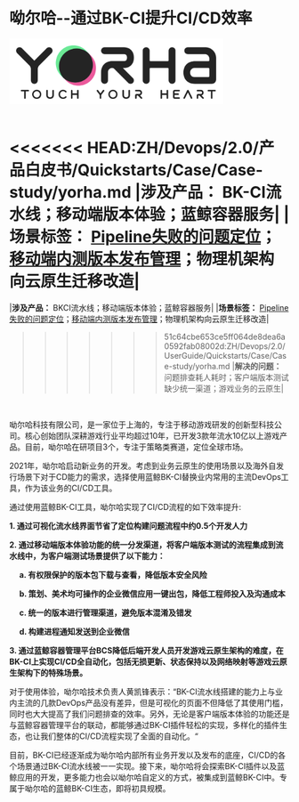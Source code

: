 # **呦尔哈--通过BK-CI提升CI/CD效率**

![](../../../assets/image-yorha-logo.png) 

||
|:-|
<<<<<<< HEAD:ZH/Devops/2.0/产品白皮书/Quickstarts/Case/Case-study/yorha.md
|**涉及产品：** BK-CI流水线；移动端版本体验；蓝鲸容器服务|
|**场景标签：** [Pipeline失败的问题定位](../../tutorials/scene/pipeline-failure-location.md)；[移动端内测版本发布管理](../../tutorials/scene/version-release-management.md)；物理机架构向云原生迁移改造|
=======
|**涉及产品：** BKCI流水线；移动端版本体验；蓝鲸容器服务|
|**场景标签：** [Pipeline失败的问题定位](../../Case/Scene/pipeline-failure-location.md)；[移动端内测版本发布管理](../../Case/Scene/version-release-management.md)；物理机架构向云原生迁移改造|
>>>>>>> 51c64cbe653ce5ff064de8dea6a0592fab08002d:ZH/Devops/2.0/UserGuide/Quickstarts/Case/Case-study/yorha.md
|**解决的问题：**  问题排查耗人耗时；客户端版本测试缺少统一渠道；游戏业务的云原生|
 <br /> 



呦尔哈科技有限公司，是一家位于上海的，专注于移动游戏研发的创新型科技公司。核心创始团队深耕游戏行业平均超过10年，已开发3款年流水10亿以上游戏产品。目前，呦尔哈在研项目3个，专注于策略类赛道，定位全球市场。 <br />  

2021年，呦尔哈启动新业务的开发。考虑到业务云原生的使用场景以及海外自发行场景下对于CD能力的需求，选择使用蓝鲸BK-CI替换业内常用的主流DevOps工具，作为该业务的CI/CD工具。<br /> 


通过使用蓝鲸BK-CI工具，呦尔哈实现了CI/CD流程的如下效率提升:

 **1. 通过可视化流水线界面节省了定位构建问题流程中约0.5个开发人力**

**2. 通过移动端版本体验功能的统一分发渠道，将客户端版本测试的流程集成到流水线中，为客户端测试场景提供了以下能力：**

&emsp; **a. 有权限保护的版本包下载与查看，降低版本安全风险**
    
&emsp; **b. 策划、美术均可操作的企业微信应用一键出包，降低工程师投入及沟通成本**
    
&emsp; **c. 统一的版本进行管理渠道，避免版本混淆及错发**
    
&emsp; **d. 构建进程通知发送到企业微信** <br />

**3. 通过蓝鲸容器管理平台BCS降低后端开发人员开发游戏云原生架构的难度，在BK-CI上实现CI/CD全自动化，包括无损更新、状态保持以及网络映射等游戏云原生架构下的特殊场景。**<br /> 
            


对于使用体验，呦尔哈技术负责人黄凯锋表示：“BK-CI流水线搭建的能力上与业内主流的几款DevOps产品没有差异，但是可视化的页面不但降低了其使用门槛，同时也大大提高了我们问题排查的效率。另外，无论是客户端版本体验的功能还是与蓝鲸容器管理平台的联动，都能够通过BK-CI插件轻松的实现，多样化的插件生态，也让我们整体的CI/CD流程实现了全面的自动化。“<br /> 

目前，BK-CI已经逐渐成为呦尔哈内部所有业务开发以及发布的底座，CI/CD的各个场景通过BK-CI流水线被一一实现。接下来，呦尔哈将会探索BK-CI插件以及蓝鲸应用的开发，更多能力也会以呦尔哈自定义的方式，被集成到蓝鲸BK-CI中。专属于呦尔哈的蓝鲸BK-CI生态，即将初具规模。

